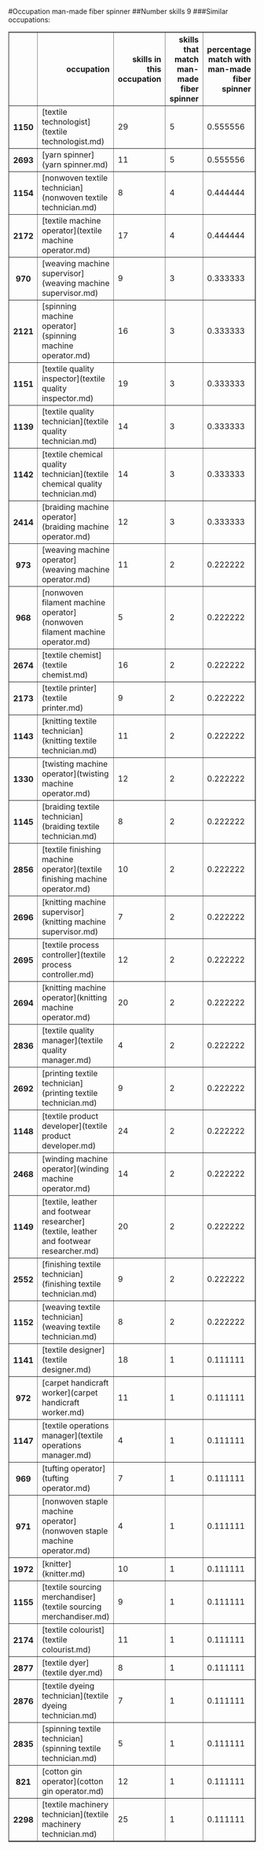 #Occupation man-made fiber spinner
##Number skills 9
###Similar occupations:
<table border="1" class="dataframe">
  <thead>
    <tr style="text-align: right;">
      <th></th>
      <th>occupation</th>
      <th>skills in this occupation</th>
      <th>skills that match man-made fiber spinner</th>
      <th>percentage match with man-made fiber spinner</th>
      <th>skills not in man-made fiber spinner</th>
    </tr>
  </thead>
  <tbody>
    <tr>
      <th>1150</th>
      <td>[textile technologist](textile technologist.md)</td>
      <td>29</td>
      <td>5</td>
      <td>0.555556</td>
      <td>24</td>
    </tr>
    <tr>
      <th>2693</th>
      <td>[yarn spinner](yarn spinner.md)</td>
      <td>11</td>
      <td>5</td>
      <td>0.555556</td>
      <td>6</td>
    </tr>
    <tr>
      <th>1154</th>
      <td>[nonwoven  textile technician](nonwoven  textile technician.md)</td>
      <td>8</td>
      <td>4</td>
      <td>0.444444</td>
      <td>4</td>
    </tr>
    <tr>
      <th>2172</th>
      <td>[textile machine operator](textile machine operator.md)</td>
      <td>17</td>
      <td>4</td>
      <td>0.444444</td>
      <td>13</td>
    </tr>
    <tr>
      <th>970</th>
      <td>[weaving machine supervisor](weaving machine supervisor.md)</td>
      <td>9</td>
      <td>3</td>
      <td>0.333333</td>
      <td>6</td>
    </tr>
    <tr>
      <th>2121</th>
      <td>[spinning machine operator](spinning machine operator.md)</td>
      <td>16</td>
      <td>3</td>
      <td>0.333333</td>
      <td>13</td>
    </tr>
    <tr>
      <th>1151</th>
      <td>[textile quality inspector](textile quality inspector.md)</td>
      <td>19</td>
      <td>3</td>
      <td>0.333333</td>
      <td>16</td>
    </tr>
    <tr>
      <th>1139</th>
      <td>[textile quality technician](textile quality technician.md)</td>
      <td>14</td>
      <td>3</td>
      <td>0.333333</td>
      <td>11</td>
    </tr>
    <tr>
      <th>1142</th>
      <td>[textile chemical quality technician](textile chemical quality technician.md)</td>
      <td>14</td>
      <td>3</td>
      <td>0.333333</td>
      <td>11</td>
    </tr>
    <tr>
      <th>2414</th>
      <td>[braiding machine operator](braiding machine operator.md)</td>
      <td>12</td>
      <td>3</td>
      <td>0.333333</td>
      <td>9</td>
    </tr>
    <tr>
      <th>973</th>
      <td>[weaving machine operator](weaving machine operator.md)</td>
      <td>11</td>
      <td>2</td>
      <td>0.222222</td>
      <td>9</td>
    </tr>
    <tr>
      <th>968</th>
      <td>[nonwoven filament machine operator](nonwoven filament machine operator.md)</td>
      <td>5</td>
      <td>2</td>
      <td>0.222222</td>
      <td>3</td>
    </tr>
    <tr>
      <th>2674</th>
      <td>[textile chemist](textile chemist.md)</td>
      <td>16</td>
      <td>2</td>
      <td>0.222222</td>
      <td>14</td>
    </tr>
    <tr>
      <th>2173</th>
      <td>[textile printer](textile printer.md)</td>
      <td>9</td>
      <td>2</td>
      <td>0.222222</td>
      <td>7</td>
    </tr>
    <tr>
      <th>1143</th>
      <td>[knitting textile technician](knitting textile technician.md)</td>
      <td>11</td>
      <td>2</td>
      <td>0.222222</td>
      <td>9</td>
    </tr>
    <tr>
      <th>1330</th>
      <td>[twisting machine operator](twisting machine operator.md)</td>
      <td>12</td>
      <td>2</td>
      <td>0.222222</td>
      <td>10</td>
    </tr>
    <tr>
      <th>1145</th>
      <td>[braiding textile technician](braiding textile technician.md)</td>
      <td>8</td>
      <td>2</td>
      <td>0.222222</td>
      <td>6</td>
    </tr>
    <tr>
      <th>2856</th>
      <td>[textile finishing machine operator](textile finishing machine operator.md)</td>
      <td>10</td>
      <td>2</td>
      <td>0.222222</td>
      <td>8</td>
    </tr>
    <tr>
      <th>2696</th>
      <td>[knitting machine supervisor](knitting machine supervisor.md)</td>
      <td>7</td>
      <td>2</td>
      <td>0.222222</td>
      <td>5</td>
    </tr>
    <tr>
      <th>2695</th>
      <td>[textile process controller](textile process controller.md)</td>
      <td>12</td>
      <td>2</td>
      <td>0.222222</td>
      <td>10</td>
    </tr>
    <tr>
      <th>2694</th>
      <td>[knitting machine operator](knitting machine operator.md)</td>
      <td>20</td>
      <td>2</td>
      <td>0.222222</td>
      <td>18</td>
    </tr>
    <tr>
      <th>2836</th>
      <td>[textile quality manager](textile quality manager.md)</td>
      <td>4</td>
      <td>2</td>
      <td>0.222222</td>
      <td>2</td>
    </tr>
    <tr>
      <th>2692</th>
      <td>[printing textile technician](printing textile technician.md)</td>
      <td>9</td>
      <td>2</td>
      <td>0.222222</td>
      <td>7</td>
    </tr>
    <tr>
      <th>1148</th>
      <td>[textile product developer](textile product developer.md)</td>
      <td>24</td>
      <td>2</td>
      <td>0.222222</td>
      <td>22</td>
    </tr>
    <tr>
      <th>2468</th>
      <td>[winding machine operator](winding machine operator.md)</td>
      <td>14</td>
      <td>2</td>
      <td>0.222222</td>
      <td>12</td>
    </tr>
    <tr>
      <th>1149</th>
      <td>[textile, leather and footwear researcher](textile, leather and footwear researcher.md)</td>
      <td>20</td>
      <td>2</td>
      <td>0.222222</td>
      <td>18</td>
    </tr>
    <tr>
      <th>2552</th>
      <td>[finishing textile technician](finishing textile technician.md)</td>
      <td>9</td>
      <td>2</td>
      <td>0.222222</td>
      <td>7</td>
    </tr>
    <tr>
      <th>1152</th>
      <td>[weaving textile technician](weaving textile technician.md)</td>
      <td>8</td>
      <td>2</td>
      <td>0.222222</td>
      <td>6</td>
    </tr>
    <tr>
      <th>1141</th>
      <td>[textile designer](textile designer.md)</td>
      <td>18</td>
      <td>1</td>
      <td>0.111111</td>
      <td>17</td>
    </tr>
    <tr>
      <th>972</th>
      <td>[carpet handicraft worker](carpet handicraft worker.md)</td>
      <td>11</td>
      <td>1</td>
      <td>0.111111</td>
      <td>10</td>
    </tr>
    <tr>
      <th>1147</th>
      <td>[textile operations manager](textile operations manager.md)</td>
      <td>4</td>
      <td>1</td>
      <td>0.111111</td>
      <td>3</td>
    </tr>
    <tr>
      <th>969</th>
      <td>[tufting operator](tufting operator.md)</td>
      <td>7</td>
      <td>1</td>
      <td>0.111111</td>
      <td>6</td>
    </tr>
    <tr>
      <th>971</th>
      <td>[nonwoven staple machine operator](nonwoven staple machine operator.md)</td>
      <td>4</td>
      <td>1</td>
      <td>0.111111</td>
      <td>3</td>
    </tr>
    <tr>
      <th>1972</th>
      <td>[knitter](knitter.md)</td>
      <td>10</td>
      <td>1</td>
      <td>0.111111</td>
      <td>9</td>
    </tr>
    <tr>
      <th>1155</th>
      <td>[textile sourcing merchandiser](textile sourcing merchandiser.md)</td>
      <td>9</td>
      <td>1</td>
      <td>0.111111</td>
      <td>8</td>
    </tr>
    <tr>
      <th>2174</th>
      <td>[textile colourist](textile colourist.md)</td>
      <td>11</td>
      <td>1</td>
      <td>0.111111</td>
      <td>10</td>
    </tr>
    <tr>
      <th>2877</th>
      <td>[textile dyer](textile dyer.md)</td>
      <td>8</td>
      <td>1</td>
      <td>0.111111</td>
      <td>7</td>
    </tr>
    <tr>
      <th>2876</th>
      <td>[textile dyeing technician](textile dyeing technician.md)</td>
      <td>7</td>
      <td>1</td>
      <td>0.111111</td>
      <td>6</td>
    </tr>
    <tr>
      <th>2835</th>
      <td>[spinning textile technician](spinning textile technician.md)</td>
      <td>5</td>
      <td>1</td>
      <td>0.111111</td>
      <td>4</td>
    </tr>
    <tr>
      <th>821</th>
      <td>[cotton gin operator](cotton gin operator.md)</td>
      <td>12</td>
      <td>1</td>
      <td>0.111111</td>
      <td>11</td>
    </tr>
    <tr>
      <th>2298</th>
      <td>[textile machinery technician](textile machinery technician.md)</td>
      <td>25</td>
      <td>1</td>
      <td>0.111111</td>
      <td>24</td>
    </tr>
  </tbody>
</table>
